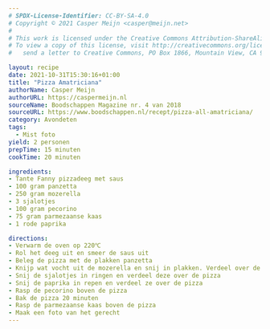 ```yaml
---
# SPDX-License-Identifier: CC-BY-SA-4.0
# Copyright © 2021 Casper Meijn <casper@meijn.net>
# 
# This work is licensed under the Creative Commons Attribution-ShareAlike 4.0 International License. 
# To view a copy of this license, visit http://creativecommons.org/licenses/by-sa/4.0/ or 
#   send a letter to Creative Commons, PO Box 1866, Mountain View, CA 94042, USA.

layout: recipe
date: 2021-10-31T15:30:16+01:00
title: "Pizza Amatriciana"
authorName: Casper Meijn
authorURL: https://caspermeijn.nl
sourceName: Boodschappen Magazine nr. 4 van 2018
sourceURL: https://www.boodschappen.nl/recept/pizza-all-amatriciana/
category: Avondeten
tags:
  - Mist foto
yield: 2 personen
prepTime: 15 minuten
cookTime: 20 minuten 

ingredients:
- Tante Fanny pizzadeeg met saus
- 100 gram panzetta
- 250 gram mozerella
- 3 sjalotjes
- 100 gram pecorino
- 75 gram parmezaanse kaas
- 1 rode paprika

directions:
- Verwarm de oven op 220℃
- Rol het deeg uit en smeer de saus uit
- Beleg de pizza met de plakken panzetta
- Knijp wat vocht uit de mozerella en snij in plakken. Verdeel over de pizza
- Snij de sjalotjes in ringen en verdeel deze over de pizza
- Snij de paprika in repen en verdeel ze over de pizza
- Rasp de pecorino boven de pizza
- Bak de pizza 20 minuten
- Rasp de parmezaanse kaas boven de pizza
- Maak een foto van het gerecht
---
```

